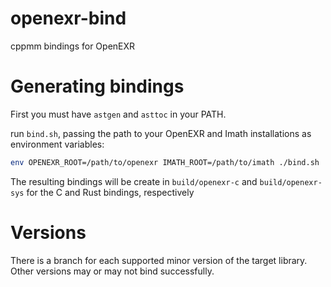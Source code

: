 # openexr-bind
cppmm bindings for OpenEXR

# Generating bindings
First you must have `astgen` and `asttoc` in your PATH. 

run `bind.sh`, passing the path to your OpenEXR and Imath installations as environment variables:
```bash
env OPENEXR_ROOT=/path/to/openexr IMATH_ROOT=/path/to/imath ./bind.sh
```

The resulting bindings will be create in `build/openexr-c` and `build/openexr-sys` for the C and Rust bindings, respectively

# Versions
There is a branch for each supported minor version of the target library. Other versions may or may not bind successfully.
